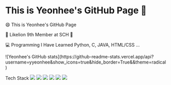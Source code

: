 # This is Yeonhee's GitHub Page 👋



</div>

😄 This is Yeonhee's GitHub Page

🦁 Likelion 9th Member at SCH 🦁

💻 Programming I Have Learned Python, C, JAVA, HTML/CSS ...

<div/>
![Yeonhee's GitHub stats](https://github-readme-stats.vercel.app/api?username=yyeonhee&show_icons=true&hide_border=True&&theme=radical)

Tech Stack
<img src="https://img.shields.io/badge/Python-3776ab?style=flat-square&logo=Python&logoColor=white"/>
<img src="https://img.shields.io/badge/C-A8B9CC?style=flat-square&logo=C&logoColor=white"/>
<img src="https://img.shields.io/badge/Java-007396?style=flat-square&logo=Java&logoColor=white"/>
<img src="https://img.shields.io/badge/HTML5-E34f26?style=flat-square&logo=HTML5&logoColor=white"/>
<img src="https://img.shields.io/badge/CSS3-1572B6?style=flat-square&logo=CSS3&logoColor=white"/>
<img src="https://img.shields.io/badge/Django-092E20?style=flat-square&logo=Django&logoColor=white"/>
